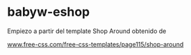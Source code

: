 babyw-eshop
===========

Empiezo a partir del template Shop Around obtenido de

www.free-css.com/free-css-templates/page115/shop-around